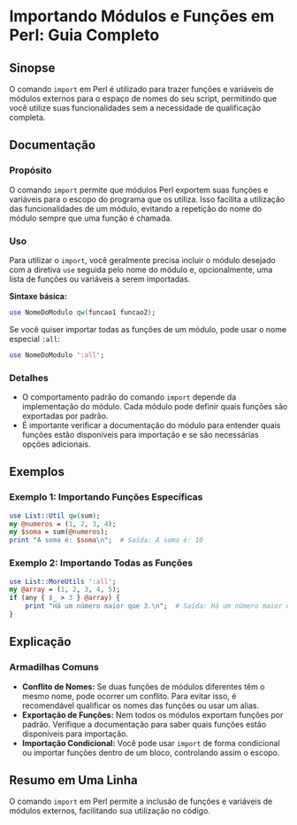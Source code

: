 <!--
Meta Description: # Importando Módulos e Funções em Perl: Guia Completo ## Sinopse O comando `import` em Perl é utilizado para trazer funções e variáveis de módulos ext...
Meta Keywords: funções, para, perl, módulo, módulos
-->

# Importando Módulos e Funções em Perl: Guia Completo

## Sinopse
O comando `import` em Perl é utilizado para trazer funções e variáveis de módulos externos para o espaço de nomes do seu script, permitindo que você utilize suas funcionalidades sem a necessidade de qualificação completa.

## Documentação
### Propósito
O comando `import` permite que módulos Perl exportem suas funções e variáveis para o escopo do programa que os utiliza. Isso facilita a utilização das funcionalidades de um módulo, evitando a repetição do nome do módulo sempre que uma função é chamada.

### Uso
Para utilizar o `import`, você geralmente precisa incluir o módulo desejado com a diretiva `use` seguida pelo nome do módulo e, opcionalmente, uma lista de funções ou variáveis a serem importadas.

**Sintaxe básica:**
```perl
use NomeDoModulo qw(funcao1 funcao2);
```

Se você quiser importar todas as funções de um módulo, pode usar o nome especial `:all`:
```perl
use NomeDoModulo ':all';
```

### Detalhes
- O comportamento padrão do comando `import` depende da implementação do módulo. Cada módulo pode definir quais funções são exportadas por padrão.
- É importante verificar a documentação do módulo para entender quais funções estão disponíveis para importação e se são necessárias opções adicionais.

## Exemplos
### Exemplo 1: Importando Funções Específicas
```perl
use List::Util qw(sum);
my @numeros = (1, 2, 3, 4);
my $soma = sum(@numeros);
print "A soma é: $soma\n";  # Saída: A soma é: 10
```

### Exemplo 2: Importando Todas as Funções
```perl
use List::MoreUtils ':all';
my @array = (1, 2, 3, 4, 5);
if (any { $_ > 3 } @array) {
    print "Há um número maior que 3.\n";  # Saída: Há um número maior que 3.
}
```

## Explicação
### Armadilhas Comuns
- **Conflito de Nomes:** Se duas funções de módulos diferentes têm o mesmo nome, pode ocorrer um conflito. Para evitar isso, é recomendável qualificar os nomes das funções ou usar um alias.
- **Exportação de Funções:** Nem todos os módulos exportam funções por padrão. Verifique a documentação para saber quais funções estão disponíveis para importação.
- **Importação Condicional:** Você pode usar `import` de forma condicional ou importar funções dentro de um bloco, controlando assim o escopo.

## Resumo em Uma Linha
O comando `import` em Perl permite a inclusão de funções e variáveis de módulos externos, facilitando sua utilização no código.